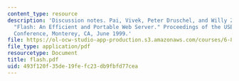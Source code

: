 ```yaml
---
content_type: resource
description: 'Discussion notes. Pai, Vivek, Peter Druschel, and Willy Zwaenepoel.
  "Flash: An Efficient and Portable Web Server." Proceedings of the USENIX 1999 Technical
  Conference, Monterey, CA, June 1999.'
file: https://ol-ocw-studio-app-production.s3.amazonaws.com/courses/6-824-distributed-computer-systems-engineering-spring-2006/493f120f35de19fefc23db9fbfd77cea_flash.pdf
file_type: application/pdf
resourcetype: Document
title: flash.pdf
uid: 493f120f-35de-19fe-fc23-db9fbfd77cea
---
```

